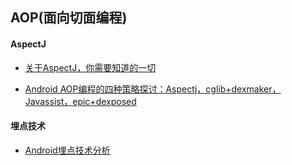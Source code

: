 ## AOP(面向切面编程)

#### AspectJ
* [关于AspectJ，你需要知道的一切](http://linbinghe.com/2017/65db25bc.html)

* [Android AOP编程的四种策略探讨：Aspectj，cglib+dexmaker，Javassist，epic+dexposed](https://windysha.github.io/2018/01/18/Android-AOP编程的四种策略探讨：Aspectj，cglib-dexmaker，Javassist，epic-dexposed/)


#### 埋点技术
* [Android埋点技术分析](http://unclechen.github.io/2017/12/18/Android埋点技术分析/)